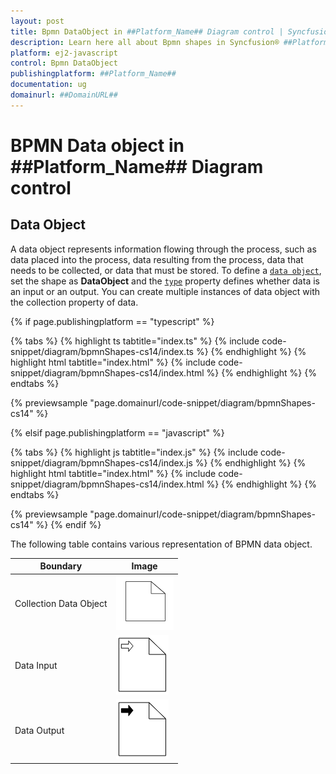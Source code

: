 ```yaml
---
layout: post
title: Bpmn DataObject in ##Platform_Name## Diagram control | Syncfusion®
description: Learn here all about Bpmn shapes in Syncfusion® ##Platform_Name## Diagram control of Syncfusion Essential® JS 2 and more.
platform: ej2-javascript
control: Bpmn DataObject 
publishingplatform: ##Platform_Name##
documentation: ug
domainurl: ##DomainURL##
---
```


# BPMN Data object in ##Platform_Name## Diagram control

## Data Object

A data object represents information flowing through the process, such as data placed into the process, data resulting from the process, data that needs to be collected, or data that must be stored. To define a [`data object`](../api/diagram/bpmnDataObject), set the shape as **DataObject** and the [`type`](../api/diagram/bpmnDataObject/#type) property defines whether data is an input or an output. You can create multiple instances of data object with the collection property of data.

{% if page.publishingplatform == "typescript" %}

 {% tabs %}
{% highlight ts tabtitle="index.ts" %}
{% include code-snippet/diagram/bpmnShapes-cs14/index.ts %}
{% endhighlight %}
{% highlight html tabtitle="index.html" %}
{% include code-snippet/diagram/bpmnShapes-cs14/index.html %}
{% endhighlight %}
{% endtabs %}
        
{% previewsample "page.domainurl/code-snippet/diagram/bpmnShapes-cs14" %}

{% elsif page.publishingplatform == "javascript" %}

{% tabs %}
{% highlight js tabtitle="index.js" %}
{% include code-snippet/diagram/bpmnShapes-cs14/index.js %}
{% endhighlight %}
{% highlight html tabtitle="index.html" %}
{% include code-snippet/diagram/bpmnShapes-cs14/index.html %}
{% endhighlight %}
{% endtabs %}

{% previewsample "page.domainurl/code-snippet/diagram/bpmnShapes-cs14" %}
{% endif %}

The following table contains various representation of BPMN data object.

| Boundary | Image |
| -------- | -------- |
| Collection Data Object | ![Collection Data BPMN Shape](../images/Dataobject.png) |
| Data Input | ![Data Input BPMN Shape](../images/DataInput.png) |
| Data Output | ![Data Output BPMN Shape](../images/DataOutput.png) |
